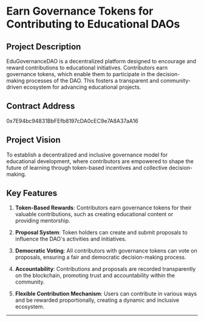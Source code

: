 # Earn Governance Tokens for Contributing to Educational DAOs

## Project Description
EduGovernanceDAO is a decentralized platform designed to encourage and reward contributions to educational initiatives. 
Contributors earn governance tokens, which enable them to participate in the decision-making processes of the DAO. 
This fosters a transparent and community-driven ecosystem for advancing educational projects.

## Contract Address
0x7E94bc94831BbFEfb8197cDA0cEC9e7A8A37aA16

## Project Vision
To establish a decentralized and inclusive governance model for educational development, 
where contributors are empowered to shape the future of learning through token-based incentives and collective decision-making.

## Key Features

1. **Token-Based Rewards**: Contributors earn governance tokens for their valuable contributions, 
such as creating educational content or providing mentorship.

2. **Proposal System**: Token holders can create and submit proposals to influence the DAO's activities and initiatives.

3. **Democratic Voting**: All contributors with governance tokens can vote on proposals, ensuring a fair and 
democratic decision-making process.

4. **Accountability**: Contributions and proposals are recorded transparently on the blockchain, 
promoting trust and accountability within the community.

5. **Flexible Contribution Mechanism**: Users can contribute in various ways and be rewarded proportionally, 
creating a dynamic and inclusive ecosystem.

---